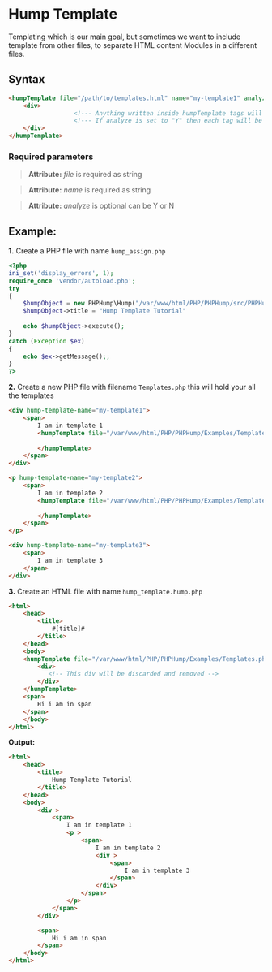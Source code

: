 # Hump Template #
Templating which is our main goal, but sometimes we want to include template from other files, to separate HTML content Modules in a different files.


## Syntax ##
```HTML
<humpTemplate file="/path/to/templates.html" name="my-template1" analyze="Y">
    <div>
                  <!--- Anything written inside humpTemplate tags will be trucated and replaced with template data -->
                  <!--- If analyze is set to "Y" then each tag will be checked for further content replacement and gathering nested templates  -->
    </div>
</humpTemplate>
```

### Required parameters  ###
> **Attribute:** *file* is required as string

> **Attribute:** *name* is required as string

> **Attribute:** *analyze* is optional can be Y or N


## Example: ##
**1.** Create a PHP file with name `hump_assign.php`

```php
<?php
ini_set('display_errors', 1);
require_once 'vendor/autoload.php';  
try
{
    $humpObject = new PHPHump\Hump("/var/www/html/PHP/PHPHump/src/PHPHump/Examples/hump_template_hump.php");
    $humpObject->title = "Hump Template Tutorial"
    
    echo $humpObject->execute();   
} 
catch (Exception $ex) 
{
    echo $ex->getMessage();;
}
?>
```

**2.** Create a new PHP file with filename `Templates.php` this will hold your all the templates

```HTML
<div hump-template-name="my-template1">
    <span>
        I am in template 1
        <humpTemplate file="/var/www/html/PHP/PHPHump/Examples/Templates.php" name="my-template2" analyze="Y">
            
        </humpTemplate>
    </span>
</div>

<p hump-template-name="my-template2">
    <span>
        I am in template 2
        <humpTemplate file="/var/www/html/PHP/PHPHump/Examples/Templates.php" name="my-template3">
            
        </humpTemplate>
    </span>
</p>

<div hump-template-name="my-template3">
    <span>
        I am in template 3
    </span>
</div>
```

**3.** Create an HTML file with name `hump_template.hump.php`
```HTML
<html>
    <head>
        <title>
            #[title]#
        </title>
    </head>
    <body>
    <humpTemplate file="/var/www/html/PHP/PHPHump/Examples/Templates.php" name="my-template1" analyze="Y">
        <div>
           <!-- This div will be discarded and removed -->
        </div>
    </humpTemplate>
    <span>
        Hi i am in span
    </span>
    </body>
</html>
```

**Output:**

```HTML
<html>
    <head>
        <title>
            Hump Template Tutorial
        </title>
    </head>
    <body>
        <div >
            <span>
                I am in template 1
                <p >
                    <span>
                        I am in template 2
                        <div >
                            <span>
                                I am in template 3
                            </span>
                        </div>
                    </span>
                </p>
            </span>
        </div>

        <span>
            Hi i am in span
        </span>
    </body>
</html>
```
